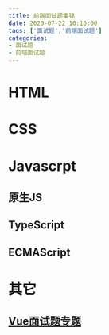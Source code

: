 ```yaml
---
title: 前端面试题集锦
date: 2020-07-22 10:16:00
tags: ['面试题','前端面试题']
categories: 
- 面试题
- 前端面试题
---
```

# HTML

# CSS

# Javascrpt

## 原生JS

## TypeScript

## ECMAScript

# 其它

## [Vue面试题专题](/2020/07/22/VueCaseInterview)



